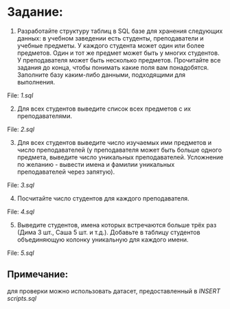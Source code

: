 # Задание:


1. Разработайте структуру таблиц в SQL базе для хранения следующих данных: в учебном заведении есть студенты, преподаватели и учебные предметы. У каждого студента может один или более предметов. Один и тот же предмет может быть у многих студентов. У преподавателя может быть несколько предметов. Прочитайте все задания до конца, чтобы понимать какие поля вам понадобятся. Заполните базу каким-либо данными, подходящими для выполнения.

File: _1.sql_

2. Для всех студентов выведите список всех предметов с их преподавателями.

File: _2.sql_

3. Для всех студентов выведите число изучаемых ими предметов и число преподавателей (у преподавателя может быть больше одного предмета, выведите число уникальных преподавателей. Усложнение по желанию - вывести имена и фамилии уникальных преподавателей через запятую).

File: _3.sql_

4.  Посчитайте число студентов для каждого преподавателя.

File: _4.sql_

5. Выведите студентов, имена которых встречаются больше трёх раз (Дима 3 шт., Саша 5 шт. и т.д.). Добавьте в таблицу студентов объединяющую колонку уникальную для каждого имени.

File: _5.sql_


## Примечание:

для проверки можно использовать датасет, предоставленный в _INSERT scripts.sql_
